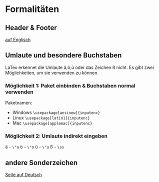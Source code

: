 # Formalitäten

## Header & Footer
[auf Englisch](https://de.overleaf.com/learn/latex/Headers_and_footers#Standard_page_styles)

## Umlaute und besondere Buchstaben

LaTex erkennet die Umlaute ä,ö,ü oder das Zeichen ß nicht. Es gibt zwei Möglichkeiten, um sie verwenden zu können.

### Möglichkeit 1: Paket einbinden & Buchstaben normal verwenden

Paketnamen: 

- Windows `\usepackage[ansinew]{inputenc}`
- Linux `\usepackage[latin1]{inputenc}`
- Mac `\usepackage[applemac]{inputenc}`

### Möglichkeit 2: Umlaute indirekt eingeben

ä - `\"a`
ö - `\"o`
ü - `\"u`
ß - `\ss`

## andere Sonderzeichen

[Seite auf Deutsch](https://de.wikibooks.org/wiki/LaTeX-Kompendium:_Sonderzeichen)
